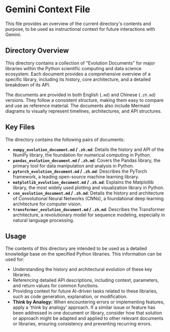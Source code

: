 # Gemini Context File

This file provides an overview of the current directory's contents and purpose, to be used as instructional context for future interactions with Gemini.

## Directory Overview

This directory contains a collection of "Evolution Documents" for major libraries within the Python scientific computing and data science ecosystem. Each document provides a comprehensive overview of a specific library, including its history, core architecture, and a detailed breakdown of its API.

The documents are provided in both English (`.md`) and Chinese (`.zh.md`) versions. They follow a consistent structure, making them easy to compare and use as reference material. The documents also include Mermaid diagrams to visually represent timelines, architectures, and API structures.

## Key Files

The directory contains the following pairs of documents:

*   **`numpy_evolution_document.md` / `.zh.md`**: Details the history and API of the NumPy library, the foundation for numerical computing in Python.
*   **`pandas_evolution_document.md` / `.zh.md`**: Covers the Pandas library, the primary tool for data manipulation and analysis in Python.
*   **`pytorch_evolution_document.md` / `.zh.md`**: Describes the PyTorch framework, a leading open-source machine learning library.
*   **`matplotlib_evolution_document.md` / `.zh.md`**: Explains the Matplotlib library, the most widely used plotting and visualization library in Python.
*   **`cnn_evolution_document.md` / `.zh.md`**: Details the history and architecture of Convolutional Neural Networks (CNNs), a foundational deep learning architecture for computer vision.
*   **`transformer_evolution_document.md` / `.zh.md`**: Describes the Transformer architecture, a revolutionary model for sequence modeling, especially in natural language processing.

## Usage

The contents of this directory are intended to be used as a detailed knowledge base on the specified Python libraries. This information can be used for:

*   Understanding the history and architectural evolution of these key libraries.
*   Referencing detailed API descriptions, including context, parameters, and return values for common functions.
*   Providing context for future AI-driven tasks related to these libraries, such as code generation, explanation, or modification.
*   **Think by Analogy:** When encountering errors or implementing features, apply a 'think by analogy' approach. If a similar issue or feature has been addressed in one document or library, consider how that solution or approach might be adapted and applied to other relevant documents or libraries, ensuring consistency and preventing recurring errors.
